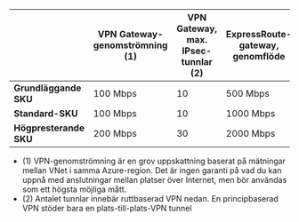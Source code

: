 |    | **VPN Gateway-genomströmning (1)** | **VPN Gateway, max. IPsec-tunnlar (2)** | **ExpressRoute-gateway, genomflöde** | **VPN Gateway och ExpressRoute samexisterar**|
|--- |----------------------------|-----------------------------------|-------------------------------------|-----------------------------------------|
| **Grundläggande SKU**              |  100 Mbps | 10                         |  500 Mbps                           | Nej   |
| **Standard-SKU**           |  100 Mbps | 10                         | 1000 Mbps                           | Ja  |
| **Högpresterande SKU**   | 200 Mbps  | 30                         | 2000 Mbps                           | Ja  |

- (1) VPN-genomströmning är en grov uppskattning baserat på mätningar mellan VNet i samma Azure-region. Det är ingen garanti på vad du kan uppnå med anslutningar mellan platser över Internet, men bör användas som ett högsta möjliga mått.
- (2) Antalet tunnlar innebär ruttbaserad VPN nedan. En principbaserad VPN stöder bara en plats-till-plats-VPN tunnel


<!--HONumber=Jun16_HO2-->


